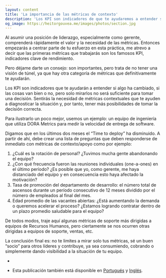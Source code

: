 ```yaml
---
layout: content
title: 'La importancia de las métricas de contexto'
description: 'Los KPI son indicadores de que te ayudaremos a entender si algo está mal, ya sea que las cosas estén bien o no, pero apenas si no es suficiente para tomar una decisión.'
og_image: https://heitorgouvea.me/images/photos/section.jpg
---
```


Al asumir una posición de liderazgo, especialmente como gerente, comprenderá rápidamente el valor y la necesidad de las métricas. Entonces empezarás a centrar parte de tu esfuerzo en esta práctica, me atrevo a decir que las primeras métricas que trabajarás son los famosos KPI, indicadores clave de rendimiento.

Pero déjame darte un consejo: son importantes, pero trata de no tener una visión de túnel, ya que hay otra categoría de métricas que definitivamente te ayudarán.

Los KPI son indicadores que te ayudarán a entender si algo ha cambiado, si las cosas van bien o no, pero solo mirarlos no será suficiente para tomar una decisión. Sentirás la necesidad de métricas contextuales que te ayuden a diagnosticar la situación y, por tanto, tener más posibilidades de tomar la decisión correcta.

Para ilustrarlo un poco mejor, usemos un ejemplo: un equipo de ingeniería que utiliza DORA Metrics para medir la velocidad de entrega de software.

Digamos que en los últimos dos meses el “Time to deploy” ha disminuido. A partir de ahí, debe crear una lista de preguntas que deben responderse de inmediato con métricas de contexto/apoyo como por ejemplo:

1. ¿Cuál es la rotación de personal? ¿Tuvimos mucha gente abandonando el equipo?
2. ¿Con qué frecuencia fueron las reuniones individuales (one-a-ones) en el último período? ¿Es posible que yo, como gerente, me haya distanciado del equipo y en consecuencia esto haya afectado la motivación?
3. Tasa de promoción del departamento de desarrollo: el número total de ascensos durante un período consecutivo de 12 meses dividido por el número de empleados al final del mes.
4. Edad promedio de las vacantes abiertas: ¿Está aumentando la demanda o queremos acelerar el proceso? ¿Estamos logrando contratar dentro de un plazo promedio saludable para el equipo?

De todos modos, traje aquí algunas métricas de soporte más dirigidas a equipos de Recursos Humanos, pero ciertamente se nos ocurren otras dirigidas a equipos de soporte, ventas, etc.

La conclusión final es: no te limites a mirar solo tus métricas, sé un buen “socio” para otros líderes y contribuye, ya sea consumiendo, cobrando o simplemente dando visibilidad a la situación de tu equipo.

-

* Esta publicación también está disponible en [Portugués](/2023/05/30/importancia-metricas-contexto) y [Inglés](/2023/05/30/context-metrics).